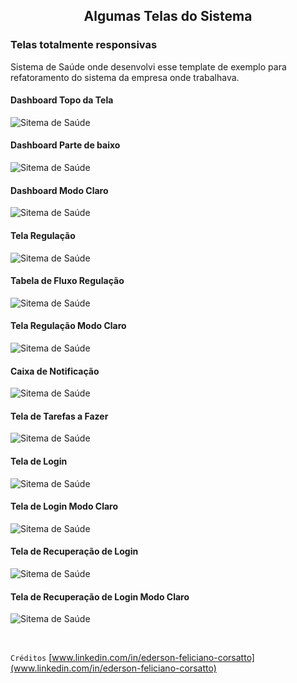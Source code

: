 ## <center>Algumas Telas do Sistema</center>
### Telas totalmente responsivas

Sistema de Saúde onde desenvolvi esse template de exemplo para refatoramento do sistema da empresa onde trabalhava.

#### Dashboard Topo da Tela
![Sitema de Saúde](https://github.com/edersonfc/my_sistema_saude_design_public/blob/main/imagen_p_readme/dashboard.jpg)

#### Dashboard Parte de baixo
![Sitema de Saúde](https://github.com/edersonfc/my_sistema_saude_design_public/blob/main/imagen_p_readme/dashboard2.jpg)

#### Dashboard Modo Claro
![Sitema de Saúde](https://github.com/edersonfc/my_sistema_saude_design_public/blob/main/imagen_p_readme/dashboard_modo_claro.jpg)

#### Tela Regulação
![Sitema de Saúde](https://github.com/edersonfc/my_sistema_saude_design_public/blob/main/imagen_p_readme/regulacao.jpg)

#### Tabela de Fluxo Regulação
![Sitema de Saúde](https://github.com/edersonfc/my_sistema_saude_design_public/blob/main/imagen_p_readme/regulacao2.jpg)

#### Tela Regulação Modo Claro
![Sitema de Saúde](https://github.com/edersonfc/my_sistema_saude_design_public/blob/main/imagen_p_readme/regulacao_modo_claro.jpg)

#### Caixa de Notificação
![Sitema de Saúde](https://github.com/edersonfc/my_sistema_saude_design_public/blob/main/imagen_p_readme/notificacoes.jpg)

#### Tela de Tarefas a Fazer
![Sitema de Saúde](https://github.com/edersonfc/my_sistema_saude_design_public/blob/main/imagen_p_readme/tarefas_colaborativas.jpg)

#### Tela de Login
![Sitema de Saúde](https://github.com/edersonfc/my_sistema_saude_design_public/blob/main/imagen_p_readme/tela_de_login.jpg)

#### Tela de Login Modo Claro
![Sitema de Saúde](https://github.com/edersonfc/my_sistema_saude_design_public/blob/main/imagen_p_readme/tela_de_login_claro.jpg)

#### Tela de Recuperação de Login
![Sitema de Saúde](https://github.com/edersonfc/my_sistema_saude_design_public/blob/main/imagen_p_readme/tela_recuperacao_senha.jpg)

#### Tela de Recuperação de Login Modo Claro
![Sitema de Saúde](https://github.com/edersonfc/my_sistema_saude_design_public/blob/main/imagen_p_readme/tela_recuperacao_senha_claro.jpg)

<br>

`Créditos` [www.linkedin.com/in/ederson-feliciano-corsatto](www.linkedin.com/in/ederson-feliciano-corsatto)
